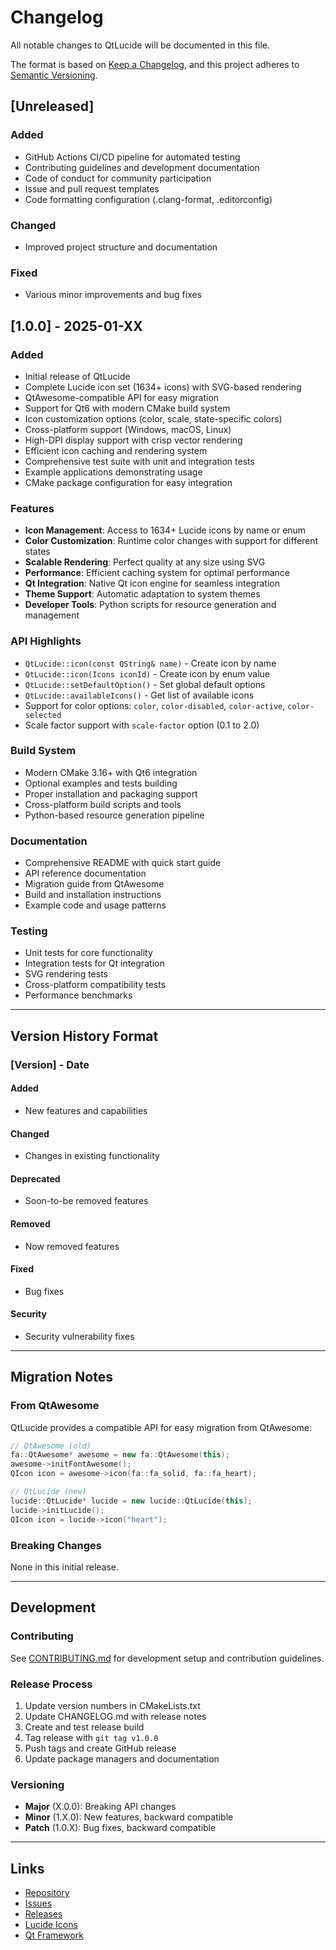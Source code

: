 # Changelog

All notable changes to QtLucide will be documented in this file.

The format is based on [Keep a Changelog](https://keepachangelog.com/en/1.0.0/),
and this project adheres to [Semantic Versioning](https://semver.org/spec/v2.0.0.html).

## [Unreleased]

### Added
- GitHub Actions CI/CD pipeline for automated testing
- Contributing guidelines and development documentation
- Code of conduct for community participation
- Issue and pull request templates
- Code formatting configuration (.clang-format, .editorconfig)

### Changed
- Improved project structure and documentation

### Fixed
- Various minor improvements and bug fixes

## [1.0.0] - 2025-01-XX

### Added
- Initial release of QtLucide
- Complete Lucide icon set (1634+ icons) with SVG-based rendering
- QtAwesome-compatible API for easy migration
- Support for Qt6 with modern CMake build system
- Icon customization options (color, scale, state-specific colors)
- Cross-platform support (Windows, macOS, Linux)
- High-DPI display support with crisp vector rendering
- Efficient icon caching and rendering system
- Comprehensive test suite with unit and integration tests
- Example applications demonstrating usage
- CMake package configuration for easy integration

### Features
- **Icon Management**: Access to 1634+ Lucide icons by name or enum
- **Color Customization**: Runtime color changes with support for different states
- **Scalable Rendering**: Perfect quality at any size using SVG
- **Performance**: Efficient caching system for optimal performance
- **Qt Integration**: Native Qt icon engine for seamless integration
- **Theme Support**: Automatic adaptation to system themes
- **Developer Tools**: Python scripts for resource generation and management

### API Highlights
- `QtLucide::icon(const QString& name)` - Create icon by name
- `QtLucide::icon(Icons iconId)` - Create icon by enum value
- `QtLucide::setDefaultOption()` - Set global default options
- `QtLucide::availableIcons()` - Get list of available icons
- Support for color options: `color`, `color-disabled`, `color-active`, `color-selected`
- Scale factor support with `scale-factor` option (0.1 to 2.0)

### Build System
- Modern CMake 3.16+ with Qt6 integration
- Optional examples and tests building
- Proper installation and packaging support
- Cross-platform build scripts and tools
- Python-based resource generation pipeline

### Documentation
- Comprehensive README with quick start guide
- API reference documentation
- Migration guide from QtAwesome
- Build and installation instructions
- Example code and usage patterns

### Testing
- Unit tests for core functionality
- Integration tests for Qt integration
- SVG rendering tests
- Cross-platform compatibility tests
- Performance benchmarks

---

## Version History Format

### [Version] - Date

#### Added
- New features and capabilities

#### Changed
- Changes in existing functionality

#### Deprecated
- Soon-to-be removed features

#### Removed
- Now removed features

#### Fixed
- Bug fixes

#### Security
- Security vulnerability fixes

---

## Migration Notes

### From QtAwesome

QtLucide provides a compatible API for easy migration from QtAwesome:

```cpp
// QtAwesome (old)
fa::QtAwesome* awesome = new fa::QtAwesome(this);
awesome->initFontAwesome();
QIcon icon = awesome->icon(fa::fa_solid, fa::fa_heart);

// QtLucide (new)
lucide::QtLucide* lucide = new lucide::QtLucide(this);
lucide->initLucide();
QIcon icon = lucide->icon("heart");
```

### Breaking Changes

None in this initial release.

---

## Development

### Contributing

See [CONTRIBUTING.md](CONTRIBUTING.md) for development setup and contribution guidelines.

### Release Process

1. Update version numbers in CMakeLists.txt
2. Update CHANGELOG.md with release notes
3. Create and test release build
4. Tag release with `git tag v1.0.0`
5. Push tags and create GitHub release
6. Update package managers and documentation

### Versioning

- **Major** (X.0.0): Breaking API changes
- **Minor** (1.X.0): New features, backward compatible
- **Patch** (1.0.X): Bug fixes, backward compatible

---

## Links

- [Repository](https://github.com/AstroAir/QtLucide)
- [Issues](https://github.com/AstroAir/QtLucide/issues)
- [Releases](https://github.com/AstroAir/QtLucide/releases)
- [Lucide Icons](https://lucide.dev/)
- [Qt Framework](https://www.qt.io/)
